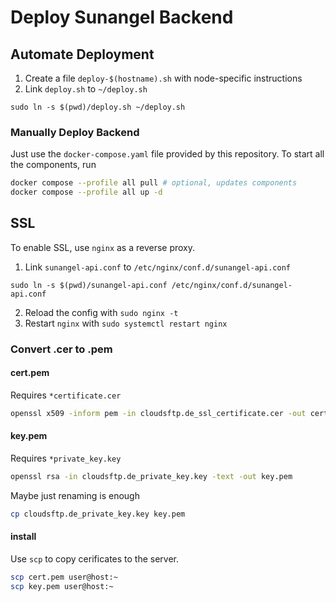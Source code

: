 # Deploy Sunangel Backend

## Automate Deployment

1. Create a file `deploy-$(hostname).sh` with node-specific instructions
2. Link `deploy.sh` to `~/deploy.sh`

`sudo ln -s $(pwd)/deploy.sh ~/deploy.sh`

### Manually Deploy Backend

Just use the `docker-compose.yaml` file provided by this repository.
To start all the components, run

``` sh
docker compose --profile all pull # optional, updates components
docker compose --profile all up -d
```

## SSL

To enable SSL, use `nginx` as a reverse proxy.

1. Link `sunangel-api.conf` to `/etc/nginx/conf.d/sunangel-api.conf`

`sudo ln -s $(pwd)/sunangel-api.conf /etc/nginx/conf.d/sunangel-api.conf`

2. Reload the config with `sudo nginx -t`
3. Restart `nginx` with `sudo systemctl restart nginx`

### Convert .cer to .pem

#### cert.pem

Requires `*certificate.cer`

``` sh
openssl x509 -inform pem -in cloudsftp.de_ssl_certificate.cer -out cert.pem
```

#### key.pem

Requires `*private_key.key`

``` sh
openssl rsa -in cloudsftp.de_private_key.key -text -out key.pem
```

Maybe just renaming is enough

``` sh
cp cloudsftp.de_private_key.key key.pem
```

#### install

Use `scp` to copy cerificates to the server.

``` sh
scp cert.pem user@host:~
scp key.pem user@host:~
```

